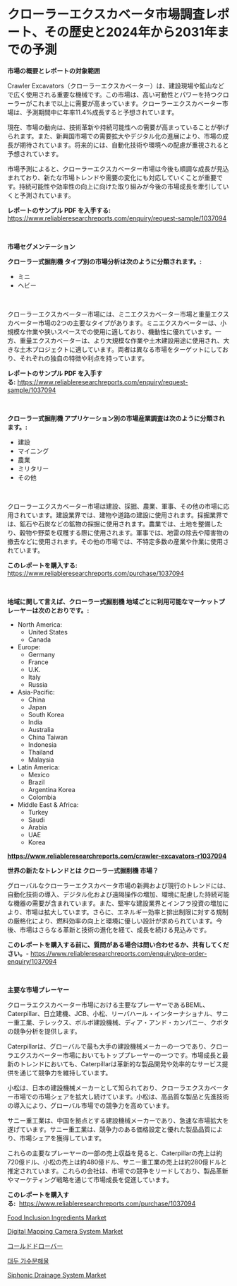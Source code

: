 <p><h1>クローラーエクスカベータ市場調査レポート、その歴史と2024年から2031年までの予測</h1></p><p><strong>市場の概要とレポートの対象範囲</strong></p>
<p><p>Crawler Excavators（クローラーエクスカベーター）は、建設現場や鉱山などで広く使用される重要な機械です。この市場は、高い可動性とパワーを持つクローラーがこれまで以上に需要が高まっています。クローラーエクスカベーター市場は、予測期間中に年率11.4%成長すると予想されています。</p><p>現在、市場の動向は、技術革新や持続可能性への需要が高まっていることが挙げられます。また、新興国市場での需要拡大やデジタル化の進展により、市場の成長が期待されています。将来的には、自動化技術や環境への配慮が重視されると予想されています。</p><p>市場予測によると、クローラーエクスカベーター市場は今後も順調な成長が見込まれており、新たな市場トレンドや需要の変化にも対応していくことが重要です。持続可能性や効率性の向上に向けた取り組みが今後の市場成長を牽引していくと予測されています。</p></p>
<p><strong>レポートのサンプル PDF を入手する:</strong> <a href="https://www.reliableresearchreports.com/enquiry/request-sample/1037094">https://www.reliableresearchreports.com/enquiry/request-sample/1037094</a></p>
<p>&nbsp;</p>
<p><strong>市場セグメンテーション</strong></p>
<p><strong>クローラー式掘削機 タイプ別の市場分析は次のように分類されます。:</strong></p>
<p><ul><li>ミニ</li><li>ヘビー</li></ul></p>
<p>&nbsp;</p>
<p><p>クローラーエクスカベーター市場には、ミニエクスカベーター市場と重量エクスカベーター市場の2つの主要なタイプがあります。ミニエクスカベーターは、小規模な作業や狭いスペースでの使用に適しており、機動性に優れています。一方、重量エクスカベーターは、より大規模な作業や土木建設用途に使用され、大きな土木プロジェクトに適しています。両者は異なる市場をターゲットにしており、それぞれの独自の特徴や利点を持っています。</p></p>
<p><strong>レポートのサンプル PDF を入手する:</strong>&nbsp;<a href="https://www.reliableresearchreports.com/enquiry/request-sample/1037094">https://www.reliableresearchreports.com/enquiry/request-sample/1037094</a></p>
<p>&nbsp;</p>
<p><strong> クローラー式掘削機 アプリケーション別の市場産業調査は次のように分類されます。:</strong></p>
<p><ul><li>建設</li><li>マイニング</li><li>農業</li><li>ミリタリー</li><li>その他</li></ul></p>
<p>&nbsp;</p>
<p><p>クローラーエクスカベーター市場は建設、採掘、農業、軍事、その他の市場に応用されています。建設業界では、建物や道路の建設に使用されます。採掘業界では、鉱石や石炭などの鉱物の採掘に使用されます。農業では、土地を整備したり、穀物や野菜を収穫する際に使用されます。軍事では、地雷の除去や障害物の撤去などに使用されます。その他の市場では、不特定多数の産業や作業に使用されています。</p></p>
<p><strong>このレポートを購入する:</strong>&nbsp; <a href="https://www.reliableresearchreports.com/purchase/1037094">https://www.reliableresearchreports.com/purchase/1037094</a></p>
<p>&nbsp;</p>
<p><strong>地域に関して言えば、クローラー式掘削機 地域ごとに利用可能なマーケットプレーヤーは次のとおりです。:</strong></p>
<p><ul>
    <li>
        North America:
        <ul>
            <li>United States</li>
            <li>Canada</li>
        </ul>
    </li>
    <li>
        Europe:
        <ul>
            <li>Germany</li>
            <li>France</li>
            <li>U.K.</li>
            <li>Italy</li>
            <li>Russia</li>
        </ul>
    </li>
    <li>
        Asia-Pacific:
        <ul>
            <li>China</li>
            <li>Japan</li>
            <li>South Korea</li>
            <li>India</li>
            <li>Australia</li>
            <li>China Taiwan</li>
            <li>Indonesia</li>
            <li>Thailand</li>
            <li>Malaysia</li>
        </ul>
    </li>
    <li>
        Latin America:
        <ul>
            <li>Mexico</li>
            <li>Brazil</li>
            <li>Argentina Korea</li>
            <li>Colombia</li>
        </ul>
    </li>
    <li>
        Middle East & Africa:
        <ul>
            <li>Turkey</li>
            <li>Saudi</li>
            <li>Arabia</li>
            <li>UAE</li>
            <li>Korea</li>
        </ul>
    </li>
    </ul></p>
<p><strong><a href="https://www.reliableresearchreports.com/crawler-excavators-r1037094">https://www.reliableresearchreports.com/crawler-excavators-r1037094</a></strong>&nbsp;</p>
<p><strong>世界の新たなトレンドとは クローラー式掘削機 市場？</strong></p>
<p><p>グローバルなクローラーエクスカベータ市場の新興および現行のトレンドには、自動化技術の導入、デジタル化および遠隔操作の増加、環境に配慮した持続可能な機器の需要が含まれています。また、堅牢な建設業界とインフラ投資の増加により、市場は拡大しています。さらに、エネルギー効率と排出制限に対する規制の厳格化により、燃料効率の向上と環境に優しい設計が求められています。今後、市場はさらなる革新と技術の進化を経て、成長を続ける見込みです。</p></p>
<p><strong>このレポートを購入する前に、質問がある場合は問い合わせるか、共有してください。</strong>- <a href="https://www.reliableresearchreports.com/enquiry/pre-order-enquiry/1037094">https://www.reliableresearchreports.com/enquiry/pre-order-enquiry/1037094</a></p>
<p>&nbsp;</p>
<p><strong>主要な市場プレーヤー</strong></p>
<p><p>クローラエクスカベーター市場における主要なプレーヤーであるBEML、Caterpillar、日立建機、JCB、小松、リーバハール・インターナショナル、サニー重工業、テレックス、ボルボ建設機械、ディア・アンド・カンパニー、クボタの競争分析を提供します。</p><p>Caterpillarは、グローバルで最も大手の建設機械メーカーの一つであり、クローラエクスカベーター市場においてもトッププレーヤーの一つです。市場成長と最新のトレンドにおいても、Caterpillarは革新的な製品開発や効率的なサービス提供を通じて競争力を維持しています。</p><p>小松は、日本の建設機械メーカーとして知られており、クローラエクスカベーター市場での市場シェアを拡大し続けています。小松は、高品質な製品と先進技術の導入により、グローバル市場での競争力を高めています。</p><p>サニー重工業は、中国を拠点とする建設機械メーカーであり、急速な市場拡大を遂げています。サニー重工業は、競争力のある価格設定と優れた製品品質により、市場シェアを獲得しています。</p><p>これらの主要なプレーヤーの一部の売上収益を見ると、Caterpillarの売上は約720億ドル、小松の売上は約480億ドル、サニー重工業の売上は約280億ドルと推定されています。これらの会社は、市場での競争をリードしており、製品革新やマーケティング戦略を通じて市場成長を促進しています。</p></p>
<p><strong>このレポートを購入する:</strong>&nbsp;&nbsp;<a href="https://www.reliableresearchreports.com/purchase/1037094">https://www.reliableresearchreports.com/purchase/1037094</a></p>
<p><p><a href="https://www.linkedin.com/pulse/food-inclusion-ingredients-market-key-successful-business-uwxbe?trackingId=hBpthHkl%2FuzR6P80GrldHQ%3D%3D">Food Inclusion Ingredients Market</a></p><p><a href="https://www.linkedin.com/pulse/digital-mapping-camera-system-market-size-reveals-best-dcebe?trackingId=bov9iwxeFgZhKrxoMiJeCg%3D%3D">Digital Mapping Camera System Market</a></p><p><a href="https://github.com/moulafa/Market-Research-Report-List-1/blob/main/909215129791.md">コールドドローバー</a></p><p><a href="https://github.com/laholand/Market-Research-Report-List-3/blob/main/413900027678.md">대두 가수분해물</a></p><p><a href="https://github.com/JameTravis/Market-Research-Report-List-4/blob/main/siphonic-drainage-system-market.md">Siphonic Drainage System Market</a></p></p>